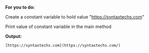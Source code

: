 **For you to do:**

Create a constant variable to hold value "https://syntaxtechs.com"

Print value of constant variable in the main method


**Output:**

```
[https://syntaxtechs.com](https://syntaxtechs.com/)
```
